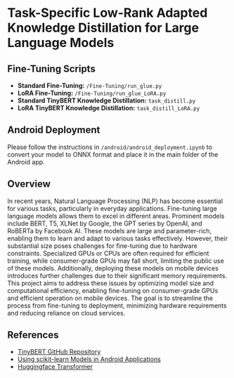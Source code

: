 # Task-Specific Low-Rank Adapted Knowledge Distillation for Large Language Models

## Fine-Tuning Scripts

- **Standard Fine-Tuning:** `/Fine-Tuning/run_glue.py`
- **LoRA Fine-Tuning:** `/Fine-Tuning/run_glue_LoRA.py`
- **Standard TinyBERT Knowledge Distillation:** `task_distill.py`
- **LoRA TinyBERT Knowledge Distillation:** `task_distill_LoRA.py`

## Android Deployment

Please follow the instructions in `/android/android_deployment.ipynb` to convert your model to ONNX format and place it in the main folder of the Android app.

## Overview

In recent years, Natural Language Processing (NLP) has become essential for various tasks, particularly in everyday applications. Fine-tuning large language models allows them to excel in different areas. Prominent models include BERT, T5, XLNet by Google, the GPT series by OpenAI, and RoBERTa by Facebook AI. These models are large and parameter-rich, enabling them to learn and adapt to various tasks effectively. However, their substantial size poses challenges for fine-tuning due to hardware constraints. Specialized GPUs or CPUs are often required for efficient training, while consumer-grade GPUs may fall short, limiting the public use of these models. Additionally, deploying these models on mobile devices introduces further challenges due to their significant memory requirements. This project aims to address these issues by optimizing model size and computational efficiency, enabling fine-tuning on consumer-grade GPUs and efficient operation on mobile devices. The goal is to streamline the process from fine-tuning to deployment, minimizing hardware requirements and reducing reliance on cloud services.

## References

- [TinyBERT GitHub Repository](https://github.com/huawei-noah/Pretrained-Language-Model/tree/master/TinyBERT)
- [Using scikit-learn Models in Android Applications](https://github.com/shubham0204/Scikit_Learn_Android_Demo/tree/main)
- [Huggingface Transformer](https://github.com/huggingface/transformers/tree/main)
